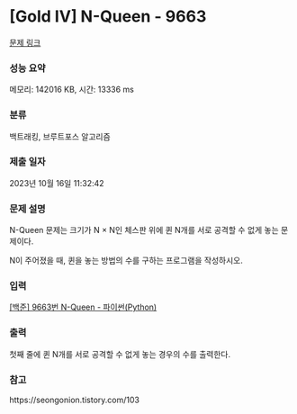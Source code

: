 # [Gold IV] N-Queen - 9663 

[문제 링크](https://www.acmicpc.net/problem/9663) 

### 성능 요약

메모리: 142016 KB, 시간: 13336 ms

### 분류

백트래킹, 브루트포스 알고리즘

### 제출 일자

2023년 10월 16일 11:32:42

### 문제 설명

<p>N-Queen 문제는 크기가 N × N인 체스판 위에 퀸 N개를 서로 공격할 수 없게 놓는 문제이다.</p>

<p>N이 주어졌을 때, 퀸을 놓는 방법의 수를 구하는 프로그램을 작성하시오.</p>

### 입력 

 [[백준] 9663번 N-Queen - 파이썬(Python)](https://seongonion.tistory.com/103)

### 출력 

 <p>첫째 줄에 퀸 N개를 서로 공격할 수 없게 놓는 경우의 수를 출력한다.</p>

### 참고
 <p>https://seongonion.tistory.com/103</p>
